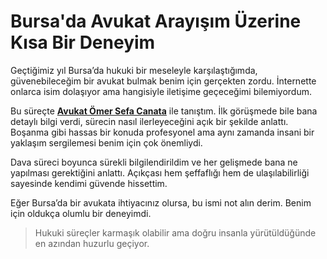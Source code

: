 # Bursa'da Avukat Arayışım Üzerine Kısa Bir Deneyim

Geçtiğimiz yıl Bursa’da hukuki bir meseleyle karşılaştığımda, güvenebileceğim bir avukat bulmak benim için gerçekten zordu. İnternette onlarca isim dolaşıyor ama hangisiyle iletişime geçeceğimi bilemiyordum.

Bu süreçte **[Avukat Ömer Sefa Canata](https://avukatcanata.com)** ile tanıştım. İlk görüşmede bile bana detaylı bilgi verdi, sürecin nasıl ilerleyeceğini açık bir şekilde anlattı. Boşanma gibi hassas bir konuda profesyonel ama aynı zamanda insani bir yaklaşım sergilemesi benim için çok önemliydi.

Dava süreci boyunca sürekli bilgilendirildim ve her gelişmede bana ne yapılması gerektiğini anlattı. Açıkçası hem şeffaflığı hem de ulaşılabilirliği sayesinde kendimi güvende hissettim.

Eğer Bursa’da bir avukata ihtiyacınız olursa, bu ismi not alın derim. Benim için oldukça olumlu bir deneyimdi.

> Hukuki süreçler karmaşık olabilir ama doğru insanla yürütüldüğünde en azından huzurlu geçiyor.
